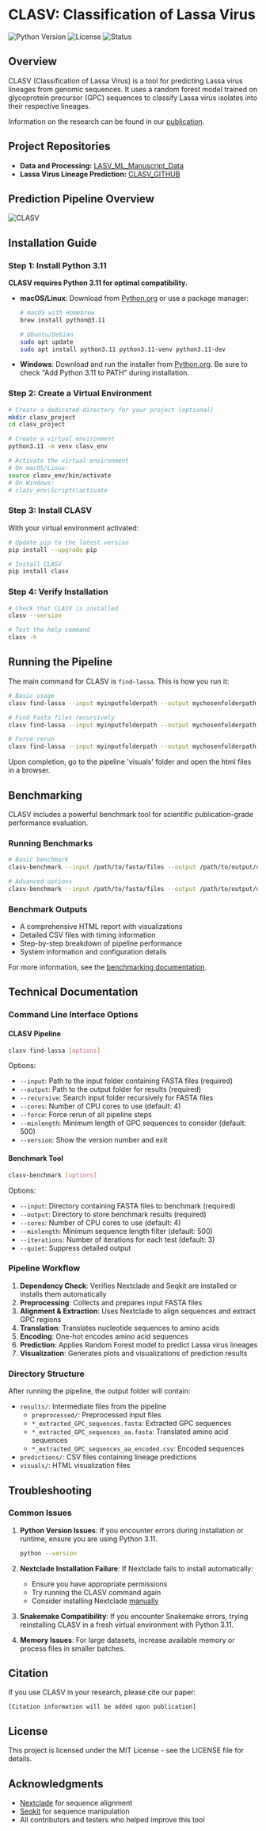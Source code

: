 # CLASV: Classification of Lassa Virus

![Python Version](https://img.shields.io/badge/python-3.11-blue.svg)
![License](https://img.shields.io/badge/license-MIT-green.svg)
![Status](https://img.shields.io/badge/status-stable-brightgreen.svg)

## Overview
CLASV (Classification of Lassa Virus) is a tool for predicting Lassa virus lineages from genomic sequences. It uses a random forest model trained on glycoprotein precursor (GPC) sequences to classify Lassa virus isolates into their respective lineages.

Information on the research can be found in our [publication](#).

## Project Repositories
- **Data and Processing:** [LASV_ML_Manuscript_Data](https://github.com/JoiRichi/LASV_ML_manuscript_data)
- **Lassa Virus Lineage Prediction:** [CLASV_GITHUB](https://github.com/JoiRichi/CLASV)

## Prediction Pipeline Overview
![CLASV](predflow.png)

##  Installation Guide 

### Step 1: Install Python 3.11
**CLASV requires Python 3.11 for optimal compatibility.**

- **macOS/Linux**: Download from [Python.org](https://www.python.org/downloads/release/python-3110/) or use a package manager:
  ```sh
  # macOS with Homebrew
  brew install python@3.11
  
  # Ubuntu/Debian
  sudo apt update
  sudo apt install python3.11 python3.11-venv python3.11-dev
  ```

- **Windows**: Download and run the installer from [Python.org](https://www.python.org/downloads/release/python-3110/). Be sure to check "Add Python 3.11 to PATH" during installation.

### Step 2: Create a Virtual Environment
```sh
# Create a dedicated directory for your project (optional)
mkdir clasv_project
cd clasv_project

# Create a virtual environment
python3.11 -m venv clasv_env

# Activate the virtual environment
# On macOS/Linux:
source clasv_env/bin/activate
# On Windows:
# clasv_env\Scripts\activate
```

### Step 3: Install CLASV
With your virtual environment activated:
```sh
# Update pip to the latest version
pip install --upgrade pip

# Install CLASV
pip install clasv
```

### Step 4: Verify Installation
```sh
# Check that CLASV is installed
clasv --version

# Test the help command
clasv -h
```

## Running the Pipeline

The main command for CLASV is `find-lassa`. This is how you run it:

```sh
# Basic usage
clasv find-lassa --input myinputfolderpath --output mychosenfolderpath --cores 4 --minlength 500

# Find Fasta files recursively
clasv find-lassa --input myinputfolderpath --output mychosenfolderpath --cores 4 --recursive 

# Force rerun
clasv find-lassa --input myinputfolderpath --output mychosenfolderpath --cores 4 --force
```

Upon completion, go to the pipeline 'visuals' folder and open the html files in a browser.

## Benchmarking

CLASV includes a powerful benchmark tool for scientific publication-grade performance evaluation.

### Running Benchmarks

```sh
# Basic benchmark
clasv-benchmark --input /path/to/fasta/files --output /path/to/output/dir

# Advanced options
clasv-benchmark --input /path/to/fasta/files --output /path/to/output/dir --cores 8 --iterations 5
```

### Benchmark Outputs

- A comprehensive HTML report with visualizations
- Detailed CSV files with timing information
- Step-by-step breakdown of pipeline performance
- System information and configuration details

For more information, see the [benchmarking documentation](tools/README-benchmark.md).

## Technical Documentation

### Command Line Interface Options

#### CLASV Pipeline
```sh
clasv find-lassa [options]
```
Options:
- `--input`: Path to the input folder containing FASTA files (required)
- `--output`: Path to the output folder for results (required)
- `--recursive`: Search input folder recursively for FASTA files
- `--cores`: Number of CPU cores to use (default: 4)
- `--force`: Force rerun of all pipeline steps
- `--minlength`: Minimum length of GPC sequences to consider (default: 500)
- `--version`: Show the version number and exit

#### Benchmark Tool
```sh
clasv-benchmark [options]
```
Options:
- `--input`: Directory containing FASTA files to benchmark (required)
- `--output`: Directory to store benchmark results (required)
- `--cores`: Number of CPU cores to use (default: 4)
- `--minlength`: Minimum sequence length filter (default: 500)
- `--iterations`: Number of iterations for each test (default: 3)
- `--quiet`: Suppress detailed output

### Pipeline Workflow
1. **Dependency Check**: Verifies Nextclade and Seqkit are installed or installs them automatically
2. **Preprocessing**: Collects and prepares input FASTA files
3. **Alignment & Extraction**: Uses Nextclade to align sequences and extract GPC regions
4. **Translation**: Translates nucleotide sequences to amino acids
5. **Encoding**: One-hot encodes amino acid sequences
6. **Prediction**: Applies Random Forest model to predict Lassa virus lineages
7. **Visualization**: Generates plots and visualizations of prediction results

### Directory Structure
After running the pipeline, the output folder will contain:
- `results/`: Intermediate files from the pipeline
  - `preprocessed/`: Preprocessed input files
  - `*_extracted_GPC_sequences.fasta`: Extracted GPC sequences
  - `*_extracted_GPC_sequences_aa.fasta`: Translated amino acid sequences
  - `*_extracted_GPC_sequences_aa_encoded.csv`: Encoded sequences
- `predictions/`: CSV files containing lineage predictions
- `visuals/`: HTML visualization files

## Troubleshooting

### Common Issues

1. **Python Version Issues**: If you encounter errors during installation or runtime, ensure you are using Python 3.11.
   ```sh
   python --version
   ```

2. **Nextclade Installation Failure**: If Nextclade fails to install automatically:
   - Ensure you have appropriate permissions
   - Try running the CLASV command again
   - Consider installing Nextclade [manually](https://docs.nextstrain.org/projects/nextclade/en/stable/user/nextclade-cli.html)

3. **Snakemake Compatibility**: If you encounter Snakemake errors, trying reinstalling CLASV in a fresh virtual environment with Python 3.11.

4. **Memory Issues**: For large datasets, increase available memory or process files in smaller batches.

## Citation

If you use CLASV in your research, please cite our paper:

```
[Citation information will be added upon publication]
```

## License

This project is licensed under the MIT License - see the LICENSE file for details.

## Acknowledgments

- [Nextclade](https://docs.nextstrain.org/projects/nextclade/en/stable/) for sequence alignment
- [Seqkit](https://bioinf.shenwei.me/seqkit/) for sequence manipulation
- All contributors and testers who helped improve this tool 
